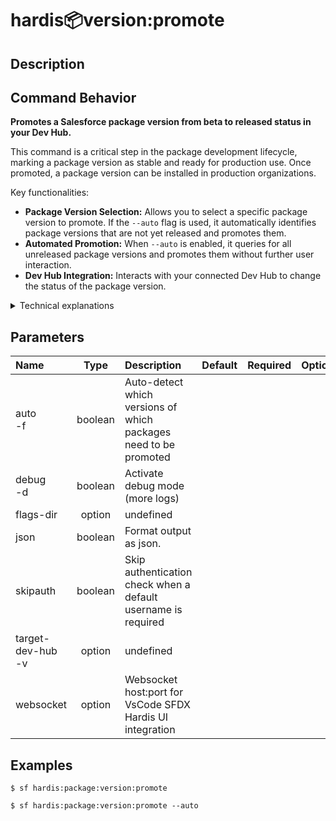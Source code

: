 <!-- This file has been generated with command 'sf hardis:doc:plugin:generate'. Please do not update it manually or it may be overwritten -->
# hardis:package:version:promote

## Description


## Command Behavior

**Promotes a Salesforce package version from beta to released status in your Dev Hub.**

This command is a critical step in the package development lifecycle, marking a package version as stable and ready for production use. Once promoted, a package version can be installed in production organizations.

Key functionalities:

- **Package Version Selection:** Allows you to select a specific package version to promote. If the `--auto` flag is used, it automatically identifies package versions that are not yet released and promotes them.
- **Automated Promotion:** When `--auto` is enabled, it queries for all unreleased package versions and promotes them without further user interaction.
- **Dev Hub Integration:** Interacts with your connected Dev Hub to change the status of the package version.

<details>
<summary>Technical explanations</summary>

The command's technical implementation involves:

- **Package Alias Retrieval:** It retrieves package aliases from your `sfdx-project.json` to identify available packages.
- **Automated Promotion Logic:** If `--auto` is used, it executes `sf package version list --released` to get a list of already released packages and then filters the available package aliases to find those that are not yet released.
- **Interactive Prompts:** If not in auto mode, it uses the `prompts` library to allow the user to select a package version to promote.
- **Salesforce CLI Integration:** It constructs and executes the `sf package version promote` command, passing the package version ID.
- **`execSfdxJson`:** This utility is used to execute the Salesforce CLI command and capture its JSON output.
- **Error Handling:** It handles cases where a package version might already be promoted or if other errors occur during the promotion process.
</details>


## Parameters

| Name                  |  Type   | Description                                                      | Default | Required | Options |
|:----------------------|:-------:|:-----------------------------------------------------------------|:-------:|:--------:|:-------:|
| auto<br/>-f           | boolean | Auto-detect which versions of which packages need to be promoted |         |          |         |
| debug<br/>-d          | boolean | Activate debug mode (more logs)                                  |         |          |         |
| flags-dir             | option  | undefined                                                        |         |          |         |
| json                  | boolean | Format output as json.                                           |         |          |         |
| skipauth              | boolean | Skip authentication check when a default username is required    |         |          |         |
| target-dev-hub<br/>-v | option  | undefined                                                        |         |          |         |
| websocket             | option  | Websocket host:port for VsCode SFDX Hardis UI integration        |         |          |         |

## Examples

```shell
$ sf hardis:package:version:promote
```

```shell
$ sf hardis:package:version:promote --auto
```


